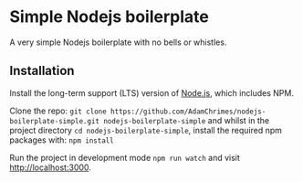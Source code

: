 # Simple Nodejs boilerplate

A very simple Nodejs boilerplate with no bells or whistles.

## Installation

Install the long-term support (LTS) version of <a href="https://nodejs.org/en/">Node.js</a>, which includes NPM.

Clone the repo: `git clone https://github.com/AdamChrimes/nodejs-boilerplate-simple.git nodejs-boilerplate-simple` and whilst in the project directory `cd nodejs-boilerplate-simple`, install the required npm packages with: `npm install`

Run the project in development mode `npm run watch` and visit <a href="http://localhost:3000">http://localhost:3000</a>.
